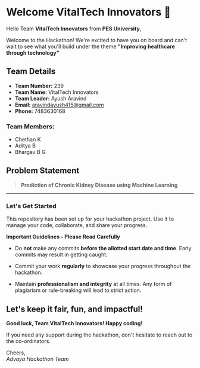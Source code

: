 # Welcome VitalTech Innovators 👋

Hello Team **VitalTech Innovators** from **PES University**,

Welcome to the Hackathon! We're excited to have you on board and can't wait to see what you'll build under the theme **"Improving healthcare through technology"** 

## Team Details

- **Team Number:** 239  
- **Team Name:** VitalTech Innovators
- **Team Leader:** Ayush Aravind  
- **Email:** aravindayush415@gmail.com  
- **Phone:** 7483630168  

### Team Members:
- Chethan K 
- Aditya B 
- Bhargav B G 

## Problem Statement

> **Prediction of Chronic Kidney Disease using Machine Learning**

---

### Let's Get Started 

This repository has been set up for your hackathon project. Use it to manage your code, collaborate, and share your progress.

**Important Guidelines - Please Read Carefully**

- Do **not** make any commits **before the allotted start date and time**. Early commits may result in getting caught.
- Commit your work **regularly** to showcase your progress throughout the hackathon.

- Maintain **professionalism and integrity** at all times. Any form of plagiarism or rule-breaking will lead to strict action.

Let's keep it fair, fun, and impactful! 
---

**Good luck, Team VitalTech Innovators! Happy coding!**

If you need any support during the hackathon, don't hesitate to reach out to the co-ordinators.

Cheers,  
_Advaya Hackathon Team_